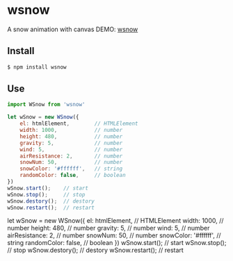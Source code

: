 
# wsnow

A snow animation with canvas
DEMO: <a href="https://wccd.github.io/wsnow/">wsnow</a>

## Install

```bash
$ npm install wsnow
```


## Use

```js
import WSnow from 'wsnow'

let wSnow = new WSnow({
    el: htmlElement,        // HTMLElement
    width: 1000,            // number
    height: 480,            // number
    gravity: 5,             // number 
    wind: 5,                // number
    airResistance: 2,       // number
    snowNum: 50,            // number
    snowColor: '#ffffff',   // string
    randomColor: false,     // boolean
})
wSnow.start();    // start 
wSnow.stop();     // stop
wSnow.destory();  // destory
wSnow.restart();  // restart

```

let wSnow = new WSnow({
    el: htmlElement,        // HTMLElement
    width: 1000,            // number
    height: 480,            // number
    gravity: 5,             // number 
    wind: 5,                // number
    airResistance: 2,       // number
    snowNum: 50,            // number
    snowColor: '#ffffff',   // string
    randomColor: false,     // boolean
})
wSnow.start();    // start 
wSnow.stop();     // stop
wSnow.destory();  // destory
wSnow.restart();  // restart